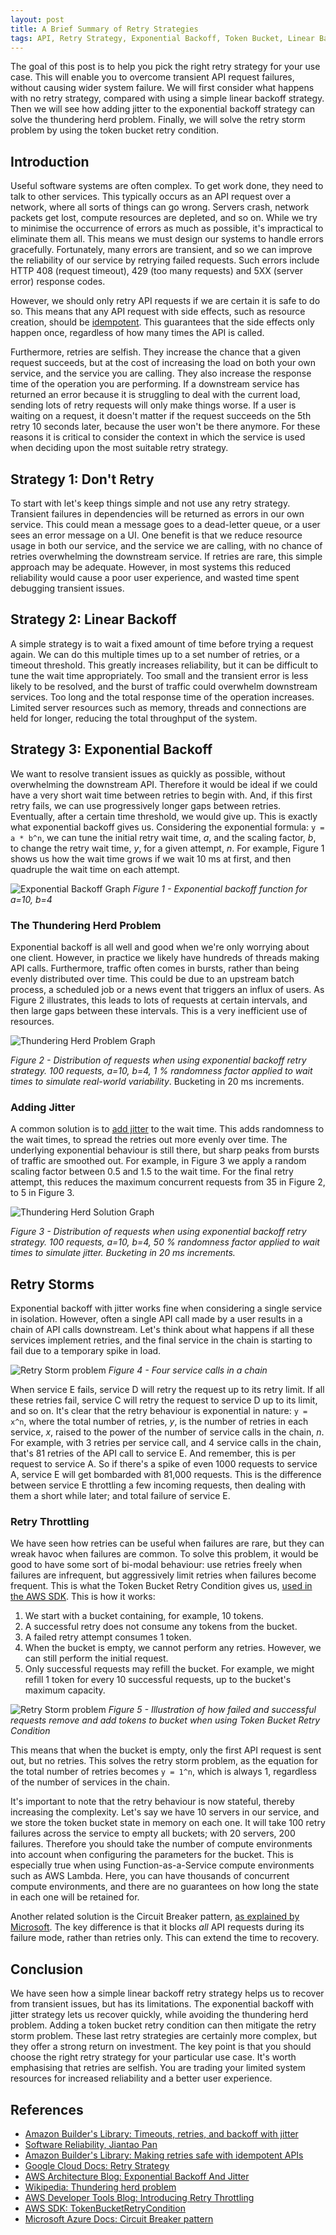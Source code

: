 ```yaml
---
layout: post
title: A Brief Summary of Retry Strategies
tags: API, Retry Strategy, Exponential Backoff, Token Bucket, Linear Backoff, Reliability
---
```


The goal of this post is to help you pick the right retry strategy for your use case. This will enable you to overcome transient API request failures, without causing wider system failure. We will first consider what happens with no retry strategy, compared with using a simple linear backoff strategy. Then we will see how adding jitter to the exponential backoff strategy can solve the thundering herd problem. Finally, we will solve the retry storm problem by using the token bucket retry condition.


## Introduction

Useful software systems are often complex. To get work done, they need to talk to other services. This typically occurs as an API request over a network, where all sorts of things can go wrong. Servers crash, network packets get lost, compute resources are depleted, and so on. While we try to minimise the occurrence of errors as much as possible, it's impractical to eliminate them all. This means we must design our systems to handle errors gracefully. Fortunately, many errors are transient, and so we can improve the reliability of our service by retrying failed requests. Such errors include HTTP 408 (request timeout), 429 (too many requests) and 5XX (server error) response codes.

However, we should only retry API requests if we are certain it is safe to do so. This means that any API request with side effects, such as resource creation, should be [idempotent](https://aws.amazon.com/builders-library/making-retries-safe-with-idempotent-APIs/). This guarantees that the side effects only happen once, regardless of how many times the API is called.

Furthermore, retries are selfish. They increase the chance that a given request succeeds, but at the cost of increasing the load on both your own service, and the service you are calling. They also increase the response time of the operation you are performing. If a downstream service has returned an error because it is struggling to deal with the current load, sending lots of retry requests will only make things worse. If a user is waiting on a request, it doesn't matter if the request succeeds on the 5th retry 10 seconds later, because the user won't be there anymore. For these reasons it is critical to consider the context in which the service is used when deciding upon the most suitable retry strategy.

## Strategy 1: Don't Retry

To start with let's keep things simple and not use any retry strategy. Transient failures in dependencies will be returned as errors in our own service. This could mean a message goes to a dead-letter queue, or a user sees an error message on a UI. One benefit is that we reduce resource usage in both our service, and the service we are calling, with no chance of retries overwhelming the downstream service. If retries are rare, this simple approach may be adequate. However, in most systems this reduced reliability would cause a poor user experience, and wasted time spent debugging transient issues.

## Strategy 2: Linear Backoff

A simple strategy is to wait a fixed amount of time before trying a request again. We can do this multiple times up to a set number of retries, or a timeout threshold. This greatly increases reliability, but it can be difficult to tune the wait time appropriately. Too small and the transient error is less likely to be resolved, and the burst of traffic could overwhelm downstream services. Too long and the total response time of the operation increases. Limited server resources such as memory, threads and connections are held for longer, reducing the total throughput of the system.

## Strategy 3: Exponential Backoff

We want to resolve transient issues as quickly as possible, without overwhelming the downstream API. Therefore it would be ideal if we could have a very short wait time between retries to begin with. And, if this first retry fails, we can use progressively longer gaps between retries. Eventually, after a certain time threshold, we would give up. This is exactly what exponential backoff gives us. Considering the exponential formula: `y = a * b^n`, we can tune the initial retry wait time, *a*, and the scaling factor, *b*, to change the retry wait time, *y*, for a given attempt, *n*. For example, Figure 1 shows us how the wait time grows if we wait 10 ms at first, and then quadruple the wait time on each attempt.

![Exponential Backoff Graph](/images/figures/2022-03-01-exponential-backoff-graph.png)
*Figure 1 - Exponential backoff function for a=10, b=4*

### The Thundering Herd Problem

Exponential backoff is all well and good when we're only worrying about one client. However, in practice we likely have hundreds of threads making API calls. Furthermore, traffic often comes in bursts, rather than being evenly distributed over time. This could be due to an upstream batch process, a scheduled job or a news event that triggers an influx of users. As Figure 2 illustrates, this leads to lots of requests at certain intervals, and then large gaps between these intervals. This is a very inefficient use of resources.

![Thundering Herd Problem Graph](/images/figures/2022-03-01-thundering-herd-problem-graph.png)

*Figure 2 - Distribution of requests when using exponential backoff retry strategy. 100 requests, a=10, b=4, 1 % randomness factor applied to wait times to simulate real-world variability*. Bucketing in 20 ms increments.

### Adding Jitter

A common solution is to [add jitter](https://aws.amazon.com/blogs/architecture/exponential-backoff-and-jitter/) to the wait time. This adds randomness to the wait times, to spread the retries out more evenly over time. The underlying exponential behaviour is still there, but sharp peaks from bursts of traffic are smoothed out. For example, in Figure 3 we apply a random scaling factor between 0.5 and 1.5 to the wait time. For the final retry attempt, this reduces the maximum concurrent requests from 35 in Figure 2, to 5 in Figure 3.

![Thundering Herd Solution Graph](/images/figures/2022-03-01-thundering-herd-solution-graph.png)

*Figure 3 - Distribution of requests when using exponential backoff retry strategy. 100 requests, a=10, b=4, 50 % randomness factor applied to wait times to simulate jitter. Bucketing in 20 ms increments.*

## Retry Storms

Exponential backoff with jitter works fine when considering a single service in isolation. However, often a single API call made by a user results in a chain of API calls downstream. Let's think about what happens if all these services implement retries, and the final service in the chain is starting to fail due to a temporary spike in load.

![Retry Storm problem](/images/figures/2022-03-01-retry-storm-problem.png)
*Figure 4 - Four service calls in a chain*

When service E fails, service D will retry the request up to its retry limit. If all these retries fail, service C will retry the request to service D up to its limit, and so on. It's clear that the retry behaviour is exponential in nature: `y = x^n`, where the total number of retries, *y*, is the number of retries in each service, *x*, raised to the power of the number of service calls in the chain, *n*. For example, with 3 retries per service call, and 4 service calls in the chain, that's 81 retries of the API call to service E. And remember, this is per request to service A. So if there's a spike of even 1000 requests to service A, service E will get bombarded with 81,000 requests. This is the difference between service E throttling a few incoming requests, then dealing with them a short while later; and total failure of service E.

### Retry Throttling

We have seen how retries can be useful when failures are rare, but they can wreak havoc when failures are common. To solve this problem, it would be good to have some sort of bi-modal behaviour: use retries freely when failures are infrequent, but aggressively limit retries when failures become frequent. This is what the Token Bucket Retry Condition gives us, [used in the AWS SDK](https://sdk.amazonaws.com/java/api/latest/software/amazon/awssdk/core/retry/conditions/TokenBucketRetryCondition.html). This is how it works:

1. We start with a bucket containing, for example, 10 tokens.
2. A successful retry does not consume any tokens from the bucket.
3. A failed retry attempt consumes 1 token.
4. When the bucket is empty, we cannot perform any retries. However, we can still perform the initial request.
5. Only successful requests may refill the bucket. For example, we might refill 1 token for every 10 successful requests, up to the bucket's maximum capacity.

![Retry Storm problem](/images/figures/2022-03-01-token-bucket-retry-condition.png)
*Figure 5 - Illustration of how failed and successful requests remove and add tokens to bucket when using Token Bucket Retry Condition*

This means that when the bucket is empty, only the first API request is sent out, but no retries. This solves the retry storm problem, as the equation for the total number of retries becomes `y = 1^n`, which is always 1, regardless of the number of services in the chain.

It's important to note that the retry behaviour is now stateful, thereby increasing the complexity. Let's say we have 10 servers in our service, and we store the token bucket state in memory on each one. It will take 100 retry failures across the service to empty all buckets; with 20 servers, 200 failures. Therefore you should take the number of compute environments into account when configuring the parameters for the bucket. This is especially true when using Function-as-a-Service compute environments such as AWS Lambda. Here, you can have thousands of concurrent compute environments, and there are no guarantees on how long the state in each one will be retained for.

Another related solution is the Circuit Breaker pattern, [as explained by Microsoft](https://docs.microsoft.com/en-us/azure/architecture/patterns/circuit-breaker). The key difference is that it blocks *all* API requests during its failure mode, rather than retries only. This can extend the time to recovery.

## Conclusion

We have seen how a simple linear backoff retry strategy helps us to recover from transient issues, but has its limitations. The exponential backoff with jitter strategy lets us recover quickly, while avoiding the thundering herd problem. Adding a token bucket retry condition can then mitigate the retry storm problem. These last retry strategies are certainly more complex, but they offer a strong return on investment. The key point is that you should choose the right retry strategy for your particular use case. It's worth emphasising that retries are selfish. You are trading your limited system resources for increased reliability and a better user experience.


## References

- [Amazon Builder's Library: Timeouts, retries, and backoff with jitter](https://aws.amazon.com/builders-library/timeouts-retries-and-backoff-with-jitter/)
- [Software Reliability, Jiantao Pan](https://users.ece.cmu.edu/~koopman/des_s99/sw_reliability/)
- [Amazon Builder's Library: Making retries safe with idempotent APIs](https://aws.amazon.com/builders-library/making-retries-safe-with-idempotent-APIs/)
- [Google Cloud Docs: Retry Strategy](https://cloud.google.com/storage/docs/retry-strategy)
- [AWS Architecture Blog: Exponential Backoff And Jitter](https://aws.amazon.com/blogs/architecture/exponential-backoff-and-jitter/)
- [Wikipedia: Thundering herd problem](https://en.wikipedia.org/wiki/Thundering_herd_problem)
- [AWS Developer Tools Blog: Introducing Retry Throttling](https://aws.amazon.com/blogs/developer/introducing-retry-throttling/)
- [AWS SDK: TokenBucketRetryCondition](https://sdk.amazonaws.com/java/api/latest/software/amazon/awssdk/core/retry/conditions/TokenBucketRetryCondition.html)
- [Microsoft Azure Docs: Circuit Breaker pattern](https://docs.microsoft.com/en-us/azure/architecture/patterns/circuit-breaker)
